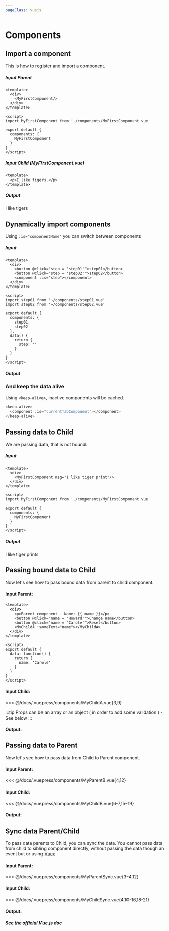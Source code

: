 ```yaml
---
pageClass: vuejs
---
```


# Components

## Import a component

This is how to register and import a component.

##### Input Parent

```Vue {3,8,11-13}
<template>
  <div>
    <MyFirstComponent/>
  </div>
</template>

<script>
import MyFirstComponent from './components/MyFirstComponent.vue'

export default {
  components: {
    MyFirstComponent
  }
}
</script>
```

##### Input Child (MyFirstComponent.vue)

```Vue
<template>
  <p>I like tigers.</p>
</template>
```

##### Output

I like tigers

## Dynamically import components

Using `:is="componentName"` you can switch between components

##### Input

```vue{5,10-11,20}
<template>
  <div>
    <button @click="step = 'step01'">step01</button>
    <button @click="step = 'step02'">step02</button>
    <component :is="step"></component>
  </div>
</template>

<script>
import step01 from '~/components/step01.vue'
import step02 from '~/components/step02.vue'

export default {
  components: {
    step01,
    step02
  },
  data() {
    return {
      step: ''
    }
  }
}
</script>
```

#### Output

<dynamicComponentRender />

### And keep the data alive

Using `<keep-alive>`, inactive components will be cached.

```js {1,3}
<keep-alive>
  <component :is="currentTabComponent"></component>
</keep-alive>
```

## Passing data to Child

We are passing data, that is not bound.

##### Input

```Vue {3,8,11-13}
<template>
  <div>
    <MyFirstComponent msg="I like tiger print"/>
  </div>
</template>

<script>
import MyFirstComponent from './components/MyFirstComponent.vue'

export default {
  components: {
    MyFirstComponent
  }
}
</script>
```

##### Output

<p>I like tiger prints</p>

## Passing bound data to Child

Now let's see how to pass bound data from parent to child component.

#### Input Parent:

```vue{6,14}
<template>
  <div>
    <p>Parent component - Name: {{ name }}</p>
    <button @click="name = 'Howard'">Change name</button>
    <button @click="name = 'Carole'">Reset</button>
    <MyChildA :someText="name"></MyChildA>
  </div>
</template>

<script>
export default {
  data: function() {
    return {
      name: 'Carole'
    }
  }
}
</script>
```

#### Input Child:

<<< @/docs/.vuepress/components/MyChildA.vue{3,9}

:::tip
Props can be an array or an object ( in order to add some validation ) - See below
:::

#### Output:

<MyParentA />

## Passing data to Parent

Now let's see how to pass data from Child to Parent component.

#### Input Parent:

<<< @/docs/.vuepress/components/MyParentB.vue{4,12}

#### Input Child:

<<< @/docs/.vuepress/components/MyChildB.vue{6-7,15-19}

#### Output:

<MyParentB />

## Sync data Parent/Child

To pass data parents to Child, you can sync the data.
You cannot pass data from child to sibling component directly, without passing the data though an event but or using [Vuex](/vuejs-vuex)

#### Input Parent:

<<< @/docs/.vuepress/components/MyParentSync.vue{3-4,12}

#### Input Child:

<<< @/docs/.vuepress/components/MyChildSync.vue{4,10-16,18-21}

#### Output:

<MyParentSync />

##### [See the official Vue.js doc](https://vuejs.org/v2/guide/components.html)
